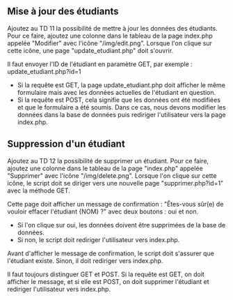 ## Mise à jour des étudiants
Ajoutez au TD 11 la possibilité de mettre à jour les données des étudiants. 
Pour ce faire, ajoutez une colonne dans le tableau de la page index.php appelée "Modifier" avec l'icône "/img/edit.png". 
Lorsque l'on clique sur cette icône, une page "update_etudiant.php" doit s'ouvrir. 

Il faut envoyer l'ID de l'étudiant en paramètre GET, par exemple : update_etudiant.php?id=1

* Si la requête est GET, la page update_etudiant.php doit afficher le même formulaire mais avec les données actuelles de l'étudiant en question.
* Si la requête est POST, cela signifie que les données ont été modifiées et que le formulaire a été soumis. Dans ce cas, nous devons modifier les données dans la base de données puis rediriger l'utilisateur vers la page index.php.

## Suppression d'un étudiant
Ajoutez au TD 12 la possibilité de supprimer un étudiant.
Pour ce faire, ajoutez une colonne dans le tableau de la page "index.php" appelée "Supprimer" avec l'icône "/img/delete.png". 
Lorsque l'on clique sur cette icône, le script doit se diriger vers une nouvelle page "supprimer.php?id=1" avec la méthode GET.

Cette page doit afficher un message de confirmation : "Êtes-vous sûr(e) de vouloir effacer l'étudiant {NOM} ?" avec deux boutons : oui et non.
* Si l'on clique sur oui, les données doivent être supprimées de la base de données. 
* Si non, le script doit rediriger l'utilisateur vers index.php.

Avant d'afficher le message de confirmation, le script doit s'assurer que l'étudiant existe. Sinon, il doit rediriger vers index.php.

Il faut toujours distinguer GET et POST. Si la requête est GET, on doit afficher le message, et si elle est POST, on doit supprimer l'étudiant et rediriger l'utilisateur vers index.php.
